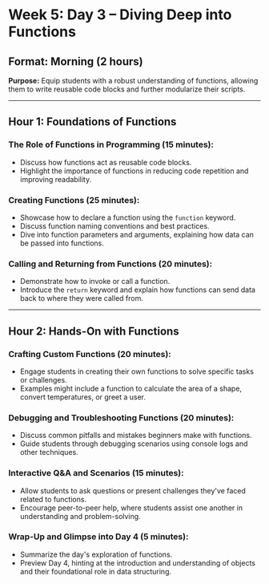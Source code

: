# Week 5: Day 3 – Diving Deep into Functions

## Format: Morning (2 hours)

**Purpose:** Equip students with a robust understanding of functions, allowing them to write reusable code blocks and further modularize their scripts.

---

## Hour 1: Foundations of Functions

### The Role of Functions in Programming (15 minutes):

- Discuss how functions act as reusable code blocks.
- Highlight the importance of functions in reducing code repetition and improving readability.

### Creating Functions (25 minutes):

- Showcase how to declare a function using the `function` keyword.
- Discuss function naming conventions and best practices.
- Dive into function parameters and arguments, explaining how data can be passed into functions.

### Calling and Returning from Functions (20 minutes):

- Demonstrate how to invoke or call a function.
- Introduce the `return` keyword and explain how functions can send data back to where they were called from.

---

## Hour 2: Hands-On with Functions

### Crafting Custom Functions (20 minutes):

- Engage students in creating their own functions to solve specific tasks or challenges.
- Examples might include a function to calculate the area of a shape, convert temperatures, or greet a user.

### Debugging and Troubleshooting Functions (20 minutes):

- Discuss common pitfalls and mistakes beginners make with functions.
- Guide students through debugging scenarios using console logs and other techniques.

### Interactive Q&A and Scenarios (15 minutes):

- Allow students to ask questions or present challenges they've faced related to functions.
- Encourage peer-to-peer help, where students assist one another in understanding and problem-solving.

### Wrap-Up and Glimpse into Day 4 (5 minutes):

- Summarize the day's exploration of functions.
- Preview Day 4, hinting at the introduction and understanding of objects and their foundational role in data structuring.
